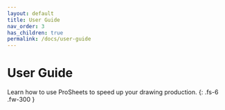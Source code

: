 ```yaml
---
layout: default
title: User Guide
nav_order: 3
has_children: true
permalink: /docs/user-guide
---
```


# User Guide

Learn how to use ProSheets to speed up your drawing production.
{: .fs-6 .fw-300 }

